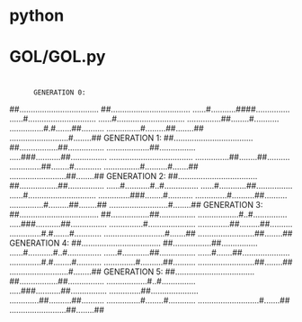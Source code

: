 # python
#
# GOL/GOL.py
#
          GENERATION 0:
##...................................
##...................................
......#...........####...............
......#..............................
......#..............................
...............##........#...........
...............#.#.......##..........
...............#.........##........##
..........................#........##
          GENERATION 1:
##...................................
##.................##................
...................##................
.....###...........##................
.....................................
...............##........##..........
..............##........#............
................#..........#.......##
.........................##........##
          GENERATION 2:
##...................................
##.................##................
......#...........#..#...............
......#............##................
......#..............................
..............###........#...........
..............#..........##..........
...............#.........##........##
..........................#........##
          GENERATION 3:
##...................................
##.................##................
..................#..#...............
.....###...........##................
...............#.....................
..............##.........##..........
..............#.#.......#............
...........................#.......##
.........................##........##
          GENERATION 4:
##...................................
##.................##................
......#...........#..#...............
......#............##................
......#.......##.....................
..............#.#........#...........
..............#..........##..........
.........................##........##
..........................#........##
          GENERATION 5:
##...................................
##.................##................
..................#..#...............
.....###...........##................
..............##.....................
.............##..........##..........
...............#........#............
...........................#.......##
.........................##........##
